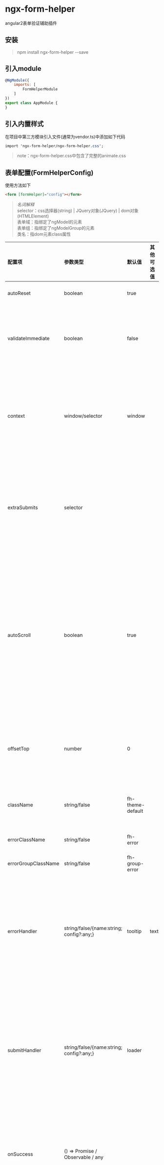 # ngx-form-helper
angular2表单验证辅助插件


## 安装
> npm install ngx-form-helper --save


## 引入module
```javascript
@NgModule({
    imports: [
        FormHelperModule
    ]
})
export class AppModule {
}
```


## 引入内置样式
在项目中第三方模块引入文件(通常为vendor.ts)中添加如下代码
```css
import 'ngx-form-helper/ngx-form-helper.css';
```
> note：ngx-form-helper.css中包含了完整的animate.css


## 表单配置(FormHelperConfig)
使用方法如下
```html
<form [formHelper]="config"></form>
```

> *名词解释*  
> selector：css选择器(string) | JQuery对象(JQuery) | dom对象(HTMLElement)  
> 表单域：指绑定了ngModel的元素  
> 表单组：指绑定了ngModelGroup的元素  
> 类名：指dom元素class属性

| 配置项                 | 参数类型                                                   | 默认值                | 其他可选值 | 说明 |
| :--------------------- | :--------------------------------------------------------- | :-------------------- | :--------- | :--- |
| autoReset              | boolean                                                    | true                  |            | 成功提交后是否自动重置表单 
| validateImmediate      | boolean                                                    | false                 |            | 默认只在控件dirty状态触发，设置为true可立即触发验证。<br><br>可被表单域/表单组的data api配置覆盖
| context                | window/selector                                            | window                |            | 表单所处上下文，通常为window或含有滚动条的对象，影响滚动条正确滚动到第一条错误。<br><br>支持点号表达式：. -> 当前form，.. -> 父元素，../../ etc
| extraSubmits           | selector                                                   |                       |            | 额外的提交按钮选择器。默认查找当前form下的type=submit的按钮。<br><br>若触发提交的按钮在form外部，或其他形式的提交按钮(如div)可设置此参数指定
| autoScroll             | boolean                                                    | true                  |            | 是否自动滚动到第一个错误。<br><br>当表单域不可见时，自动寻找包含该元素的表单组，不可见继续寻找直到ngForm(不包含)，以此元素为定位对象。<br><br>若通过data api设置了滚动代理，则以滚动代理为优先定位对象。详情参见data-scroll-proxy语法
| offsetTop              | number                                                     | 0                     |            | 错误定位使用，错误项距离浏览器顶部偏移量，负数向上，正数向下。通常设置为position:fixed的head高度
| className              | string/false                                               | fh-theme-default      |            | 表单域主题。指定的字符串会添加到form类名中。可修改默认值实现自定义主题
| errorClassName         | string/false                                               | fh-error              |            | 验证失败时`表单域`自动添加的类名
| errorGroupClassName    | string/false                                               | fh-group-error        |            | 验证失败时`表单组`自动添加的类名
| errorHandler           | string/false/{name:string; config?:any;}                   | tooltip               | text       | 错误提示处理组件。<br>1. false：不使用错误处理组件<br>2. string：表示处理组件的名称<br>3. object：name表示处理组件的名称，config表示配置参数，覆盖组件中的默认参数
| submitHandler          | string/false/{name:string; config?:any;}                   | loader                |            | 表单验证通过后，提交请求到请求结束之间状态的处理。<br>1. false：不使用提交处理组件<br>2. string：表示提交处理组件的名称<br>3. name表示提交处理组件的名称，config表示配置参数，覆盖组件中的默认参数
| onSuccess              | () => Promise / Observable / any                           |                       |            | 验证通过后的回调。如果含有异步处理，请返回异步句柄，否则submitHandler会立即执行结束，且后续的onComplete获取不到正确的参数
| onComplete             | (...res: any[]) => void                                    |                       |            | submitHandler处理完成后的回调。在onSuccess后面执行，参数为onSuccess返回值
| onDeny                 | () => void                                                 |                       |            | 验证不通过后的回调


## 全局data api
| 配置项                 | 参数类型 | 说明 |
| :--------------------- | :------- | :--- |
| validate-immediate     | boolean  | 覆盖FormHelperConfig中配置。使用方表单域/表单组
| debounce-time          | number   | 远程验证时使用，指定请求抖动时间。单位ms，使用方表单域/表单组。推荐使用AsyncValidatorLimit，详情参见文档最后的其他工具
| scroll-proxy           | string   | 设置表单域/表单组滚动代理。<br><br>语法：^ -> 父节点，~ -> 前一个兄弟节点，+ -> 后一个兄弟节点，可以任意组合。<br>示例：\^\^\^，\^2，\~3\^4\+2


## 错误处理组件配置(ErrorHandlerTooltipConfig)

> *名词解释*  
> 验证项：具体的某一错误语句所在节点
> 示例：  
>   \<div class="fh-message"\>  
>   &ensp;&ensp;\<div [class.error]="nameCtrl.errors?.required"\>不能为空\</div\>  
>   &ensp;&ensp;\<div class="pending" [class.error]="nameCtrl.errors?.nameUnique"\>重复\</div\>  
>   \</div\> 

| 配置项                 | 参数类型                                                                                       | 默认值                    | 说明 |
| :--------------------- | :--------------------------------------------------------------------------------------------- | :------------------------ | :--- |
| selector               | string                                                                                         | .fh-message, [fh-message] | 如何查找tooltip的选择器
| contextProxy           | string                                                                                         | \^                        | 查找tooltip的上下文代理，会在指定的代理对象`节点本身`或`子节点`中寻找selector指定的节点。语法同data-scroll-proxy
| className              | string/false                                                                                   | fh-tooltip-theme-default  | 主题样式。指定的字符串会添加到tooltip类名中。可修改默认值实现自定义主题
| pendingClassName       | string                                                                                         | pending                   | pending状态自动添加到tooltip的类名。相应的验证项需指定pending类名或属性
| invalidClassName       | string                                                                                         | invalid                   | invalid状态自动添加到tooltip的类名。相应的验证项需使用[class.error]指明错误时的条件
| position               | top left/top center/top right/bottom left/bottom center/bottom right/right center/left center  | bottom right              | 提示相对表单域/表单组的位置
| animationIn            | string                                                                                         | animated fadeIn           | 显示动画。可使用animate.css
| animationOut           | string                                                                                         | animated fadeOut          | 隐藏动画
| duration               | number                                                                                         | 200                       | 动画时长(ms)。该设置会覆盖animationIn和animationOut动画的animation-duration
| zIndex                 | number                                                                                         | 1                         | tooltip z-index

## 错误处理组件配置(ErrorHandlerTextConfig)


## 提交处理组件配置(SubmitHandlerLoaderConfig)


## data api





